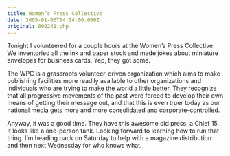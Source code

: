 ```yaml
---
title: Women’s Press Collective
date: 2005-01-06T04:54:00.000Z
original: 000241.php
---
```


Tonight I volunteered for a couple hours at the Women’s Press Collective. We inventoried all the ink and paper stock and made jokes about miniature envelopes for business cards. Yep, they got some.

The WPC is a grassroots volunteer-driven organization which aims to make publishing facilities more readily available to other organizations and individuals who are trying to make the world a little better. They recognize that all progressive movements of the past were forced to develop their own means of getting their message out, and that this is even truer today as our national media gets more and more consolidated and corporate-controlled.

Anyway, it was a good time. They have this awesome old press, a Chief 15. It looks like a one-person tank. Looking forward to learning how to run that thing. I’m heading back on Saturday to help with a magazine distribution and then next Wednesday for who knows what.

